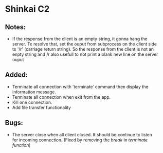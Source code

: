 # Shinkai C2

## Notes:
- If the response from the client is an empty string, it gonna hang the server. To resolve that, set the ouput from subprocess on the client side to '/r' (carriage return string). So the response from the client is not an enpty string and /r also usefull to not print a blank new line on the server ouput

## Added:
- Terminate all connection with 'terminate' command then display the information message.
- Terminate all connection when exit from the app.
- Kill one connection.
- Add file transfer functionality

## Bugs:
- The server close when all client closed. It should be continue to listen for incoming connection. (Fixed by removing the *break* in *terminate function*)